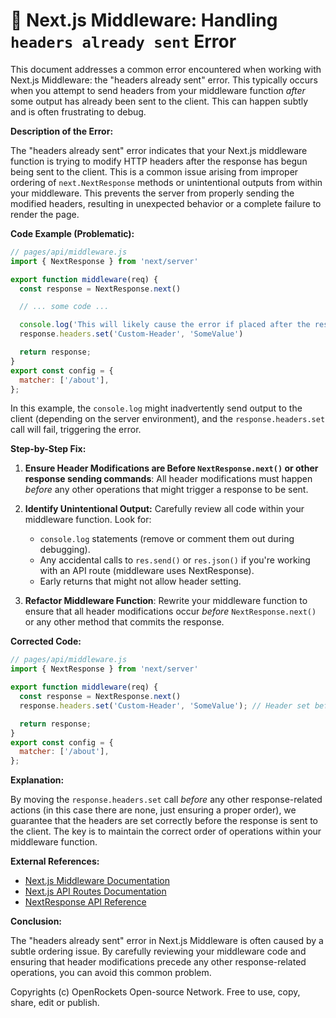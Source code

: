 # 🐞 Next.js Middleware: Handling `headers already sent` Error


This document addresses a common error encountered when working with Next.js Middleware: the "headers already sent" error. This typically occurs when you attempt to send headers from your middleware function *after* some output has already been sent to the client.  This can happen subtly and is often frustrating to debug.

**Description of the Error:**

The "headers already sent" error indicates that your Next.js middleware function is trying to modify HTTP headers after the response has begun being sent to the client. This is a common issue arising from improper ordering of `next.NextResponse` methods or unintentional outputs from within your middleware.  This prevents the server from properly sending the modified headers, resulting in unexpected behavior or a complete failure to render the page.

**Code Example (Problematic):**

```javascript
// pages/api/middleware.js
import { NextResponse } from 'next/server'

export function middleware(req) {
  const response = NextResponse.next()

  // ... some code ...

  console.log('This will likely cause the error if placed after the response is sent!')
  response.headers.set('Custom-Header', 'SomeValue')

  return response;
}
export const config = {
  matcher: ['/about'],
};
```

In this example, the `console.log` might inadvertently send output to the client (depending on the server environment), and the `response.headers.set` call will fail, triggering the error.


**Step-by-Step Fix:**

1. **Ensure Header Modifications are Before `NextResponse.next()` or other response sending commands**:  All header modifications must happen *before* any other operations that might trigger a response to be sent.

2. **Identify Unintentional Output:** Carefully review all code within your middleware function.  Look for:
   - `console.log` statements (remove or comment them out during debugging).
   -  Any accidental calls to `res.send()` or `res.json()` if you're working with an API route (middleware uses NextResponse).
   -  Early returns that might not allow header setting.


3. **Refactor Middleware Function**:  Rewrite your middleware function to ensure that all header modifications occur *before* `NextResponse.next()` or any other method that commits the response.


**Corrected Code:**

```javascript
// pages/api/middleware.js
import { NextResponse } from 'next/server'

export function middleware(req) {
  const response = NextResponse.next()
  response.headers.set('Custom-Header', 'SomeValue'); // Header set before .next()

  return response;
}
export const config = {
  matcher: ['/about'],
};
```

**Explanation:**

By moving the `response.headers.set` call *before* any other response-related actions (in this case there are none, just ensuring a proper order), we guarantee that the headers are set correctly before the response is sent to the client.  The key is to maintain the correct order of operations within your middleware function.


**External References:**

* [Next.js Middleware Documentation](https://nextjs.org/docs/app/building-your-application/routing/middleware)
* [Next.js API Routes Documentation](https://nextjs.org/docs/api-routes/introduction)
* [NextResponse API Reference](https://nextjs.org/docs/api-reference/next/server#nextresponse)


**Conclusion:**

The "headers already sent" error in Next.js Middleware is often caused by a subtle ordering issue.  By carefully reviewing your middleware code and ensuring that header modifications precede any other response-related operations, you can avoid this common problem.



Copyrights (c) OpenRockets Open-source Network. Free to use, copy, share, edit or publish.

